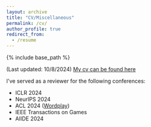 ```yaml
---
layout: archive
title: "CV/Miscellaneous"
permalink: /cv/
author_profile: true
redirect_from:
  - /resume
---
```


{% include base_path %}

(Last updated: 10/8/2024) [My cv can be found here](https://github.com/christopherzc/christopherzc.github.io/blob/master/_pages/Resume.pdf)

I've served as a reviewer for the following conferences:

- ICLR 2024
- NeurIPS 2024
- ACL 2024 ([Wordplay](https://wordplay-workshop.github.io/modern/))
- IEEE Transactions on Games
- AIIDE 2024
